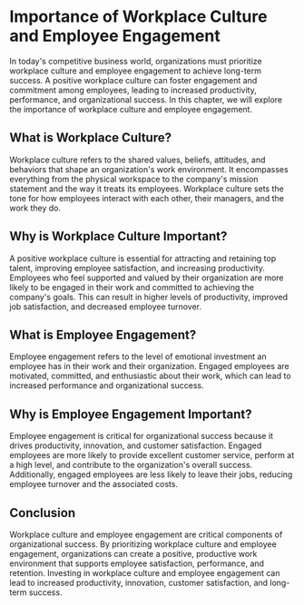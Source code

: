 Importance of Workplace Culture and Employee Engagement
================================================================================

In today's competitive business world, organizations must prioritize workplace culture and employee engagement to achieve long-term success. A positive workplace culture can foster engagement and commitment among employees, leading to increased productivity, performance, and organizational success. In this chapter, we will explore the importance of workplace culture and employee engagement.

What is Workplace Culture?
--------------------------

Workplace culture refers to the shared values, beliefs, attitudes, and behaviors that shape an organization's work environment. It encompasses everything from the physical workspace to the company's mission statement and the way it treats its employees. Workplace culture sets the tone for how employees interact with each other, their managers, and the work they do.

Why is Workplace Culture Important?
-----------------------------------

A positive workplace culture is essential for attracting and retaining top talent, improving employee satisfaction, and increasing productivity. Employees who feel supported and valued by their organization are more likely to be engaged in their work and committed to achieving the company's goals. This can result in higher levels of productivity, improved job satisfaction, and decreased employee turnover.

What is Employee Engagement?
----------------------------

Employee engagement refers to the level of emotional investment an employee has in their work and their organization. Engaged employees are motivated, committed, and enthusiastic about their work, which can lead to increased performance and organizational success.

Why is Employee Engagement Important?
-------------------------------------

Employee engagement is critical for organizational success because it drives productivity, innovation, and customer satisfaction. Engaged employees are more likely to provide excellent customer service, perform at a high level, and contribute to the organization's overall success. Additionally, engaged employees are less likely to leave their jobs, reducing employee turnover and the associated costs.

Conclusion
----------

Workplace culture and employee engagement are critical components of organizational success. By prioritizing workplace culture and employee engagement, organizations can create a positive, productive work environment that supports employee satisfaction, performance, and retention. Investing in workplace culture and employee engagement can lead to increased productivity, innovation, customer satisfaction, and long-term success.
